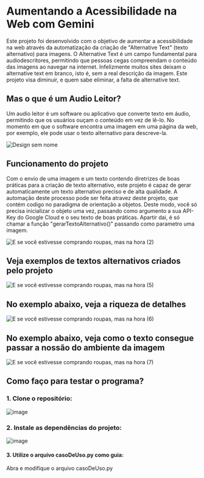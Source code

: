 # Aumentando a Acessibilidade na Web com Gemini

Este projeto foi desenvolvido com o objetivo de aumentar a acessibilidade na web através da automatização da criação de "Alternative Text" (texto alternativo) para imagens. O Alternative Text é um campo fundamental para audiodescritores, permitindo que pessoas cegas compreendam o conteúdo das imagens ao navegar na internet. Infelizmente muitos sites deixam o alternative text em branco, isto é, sem a real descrição da imagem. Este projeto visa diminuir, e quem sabe eliminar, a falta de alternative text.

## Mas o que é um Audio Leitor?
Um audio leitor é um software ou aplicativo que converte texto em áudio, permitindo que os usuários ouçam o conteúdo em vez de lê-lo. No momento em que o software encontra uma imagem em uma página da web, por exemplo, ele pode usar o texto alternativo para descreve-la.
 
![Design sem nome](https://github.com/Fernandoakafox/transformToAlternativeText/assets/124198375/e889b03e-86cd-4b2c-b698-638e01b4664d)

## Funcionamento do projeto
Com o envio de uma imagem e um texto contendo diretrizes de boas práticas para a criação de texto alternativo, este projeto é capaz de gerar automaticamente um texto alternativo preciso e de alta qualidade. A automação deste processo pode ser feita atravez deste projeto, que contém codigo no paradigma de orientação a objetos. Deste modo, você só precisa inicializar o objeto uma vez, passando como argumento a sua API-Key do Google Cloud e o seu texto de boas práticas. Apartir dai, é só chamar a função "gerarTextoAlternativo()" passando como parametro uma imagem.

![E se você estivesse comprando roupas, mas na hora (2)](https://github.com/Fernandoakafox/transformToAlternativeText/assets/124198375/33d4edb4-5fa4-4731-b803-20a3c0e57d9c)

## Veja exemplos de textos alternativos criados pelo projeto

![E se você estivesse comprando roupas, mas na hora (5)](https://github.com/Fernandoakafox/transformToAlternativeText/assets/124198375/b02e42dd-95ec-4019-a1a9-f89d2b22b39b)


## No exemplo abaixo, veja a riqueza de detalhes
![E se você estivesse comprando roupas, mas na hora (6)](https://github.com/Fernandoakafox/transformToAlternativeText/assets/124198375/7a83d4ed-e12e-4737-9dfd-ea7435e90143)

## No exemplo abaixo, veja como o texto consegue passar a nossão do ambiente da imagem
![E se você estivesse comprando roupas, mas na hora (7)](https://github.com/Fernandoakafox/transformToAlternativeText/assets/124198375/0cc9bc6a-9fa4-4c51-90dd-c9b1ea8ddc21)


## Como faço para testar o programa?
### 1. Clone o repositório:

   ![image](https://github.com/Fernandoakafox/transformToAlternativeText/assets/124198375/129dff52-53d5-4dde-a65d-d3f3b277b221)


### 2. Instale as dependências do projeto:

   ![image](https://github.com/Fernandoakafox/transformToAlternativeText/assets/124198375/cd44aa99-eb9b-447b-9238-efb0da55aa95)


#### 3. Utilize o arquivo casoDeUso.py como guia:

   Abra e modifique o arquivo casoDeUso.py




